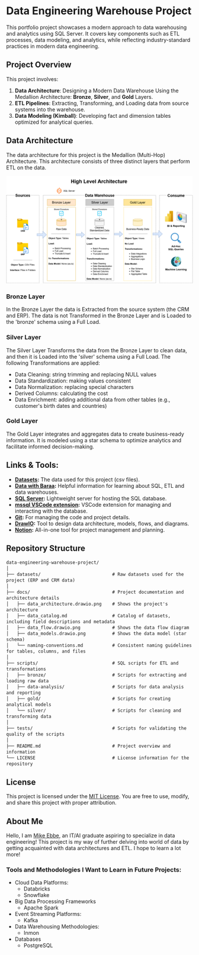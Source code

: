 # Data Engineering Warehouse Project
This portfolio project showcases a modern approach to data warehousing and analytics using SQL Server. It covers key components such as ETL processes, data modeling, and analytics, while reflecting industry-standard practices in modern data engineering.

## Project Overview
This project involves:

1. **Data Architecture**: Designing a Modern Data Warehouse Using the Medallion Architecture: **Bronze**, **Silver**, and **Gold** Layers.
2. **ETL Pipelines**: Extracting, Transforming, and Loading data from source systems into the warehouse.
3. **Data Modeling (Kimball)**: Developing fact and dimension tables optimized for analytical queries.

## Data Architecture
The data architecture for this project is the Medallion (Multi-Hop) Architecture. This architecture consists of three distinct layers that perform ETL on the data.

![Data Architecture](docs/data_architecture.drawio.png)

### Bronze Layer
In the Bronze Layer the data is Extracted from the source system (the CRM and ERP). The data is not Transformed in the Bronze Layer and is Loaded to the 'bronze' schema using a Full Load.

### Silver Layer
The Silver Layer Transforms the data from the Bronze Layer to clean data, and then it is Loaded into the 'silver' schema using a Full Load. The following Transformations are applied:
- Data Cleaning: string trimming and replacing NULL values
- Data Standardization: making values consistent
- Data Normalization: replacing special characters
- Derived Columns: calculating the cost
- Data Enrichment: adding additional data from other tables (e.g., customer's birth dates and countries)

### Gold Layer
The Gold Layer integrates and aggregates data to create business-ready information. It is modeled using a star schema to optimize analytics and facilitate informed decision-making.

## Links & Tools:

- **[Datasets](datasets/):** The data used for this project (csv files).
- **[Data with Baraa](https://www.youtube.com/@DataWithBaraa):** Helpful information for learning about SQL, ETL and data warehouses.
- **[SQL Server](https://www.microsoft.com/en-us/sql-server/sql-server-downloads):** Lightweight server for hosting the SQL database.
- **[mssql VSCode extension](https://marketplace.visualstudio.com/items?itemName=ms-mssql.mssql):** VSCode extension for managing and interacting with the database.
- **[Git](https://github.com/):** For managing the code and project details.
- **[DrawIO](https://www.drawio.com/):** Tool to design data architecture, models, flows, and diagrams.
- **[Notion](https://www.notion.com/):** All-in-one tool for project management and planning.

## Repository Structure
```
data-engineering-warehouse-project/
│
├── datasets/                           # Raw datasets used for the project (ERP and CRM data)
│
├── docs/                               # Project documentation and architecture details
│   ├── data_architecture.drawio.png    # Shows the project's architecture
│   ├── data_catalog.md                 # Catalog of datasets, including field descriptions and metadata
│   ├── data_flow.drawio.png            # Shows the data flow diagram
│   ├── data_models.drawio.png          # Shows the data model (star schema)
│   └── naming-conventions.md           # Consistent naming guidelines for tables, columns, and files
│
├── scripts/                            # SQL scripts for ETL and transformations
│   ├── bronze/                         # Scripts for extracting and loading raw data
│   ├── data-analysis/                  # Scripts for data analysis and reporting 
│   ├── gold/                           # Scripts for creating analytical models
│   └── silver/                         # Scripts for cleaning and transforming data
│
├── tests/                              # Scripts for validating the quality of the scripts
│
├── README.md                           # Project overview and information
└── LICENSE                             # License information for the repository
```

## License
This project is licensed under the [MIT License](LICENSE). You are free to use, modify, and share this project with proper attribution.

## About Me
Hello, I am [Mike Ebbe](https://www.linkedin.com/in/mike-ebbe/), an IT/AI graduate aspiring to specialize in data engineering! This project is my way of further delving into world of data by getting acquainted with data architectures and ETL. I hope to learn a lot more!

### Tools and Methodologies I Want to Learn in Future Projects:
- Cloud Data Platforms:
    - Databricks
    - Snowflake
- Big Data Processing Frameworks
    - Apache Spark
- Event Streaming Platforms:
    - Kafka
- Data Warehousing Methodologies:
    - Inmon
- Databases
    - PostgreSQL
